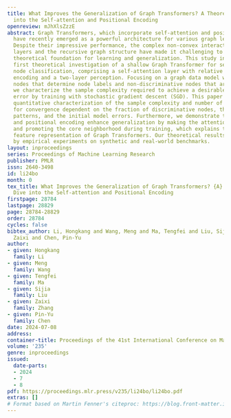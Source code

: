 ```yaml
---
title: What Improves the Generalization of Graph Transformers? A Theoretical Dive
  into the Self-attention and Positional Encoding
openreview: mJhXlsZzzE
abstract: Graph Transformers, which incorporate self-attention and positional encoding,
  have recently emerged as a powerful architecture for various graph learning tasks.
  Despite their impressive performance, the complex non-convex interactions across
  layers and the recursive graph structure have made it challenging to establish a
  theoretical foundation for learning and generalization. This study introduces the
  first theoretical investigation of a shallow Graph Transformer for semi-supervised
  node classification, comprising a self-attention layer with relative positional
  encoding and a two-layer perception. Focusing on a graph data model with discriminative
  nodes that determine node labels and non-discriminative nodes that are class-irrelevant,
  we characterize the sample complexity required to achieve a desirable generalization
  error by training with stochastic gradient descent (SGD). This paper provides the
  quantitative characterization of the sample complexity and number of iterations
  for convergence dependent on the fraction of discriminative nodes, the dominant
  patterns, and the initial model errors. Furthermore, we demonstrate that self-attention
  and positional encoding enhance generalization by making the attention map sparse
  and promoting the core neighborhood during training, which explains the superior
  feature representation of Graph Transformers. Our theoretical results are supported
  by empirical experiments on synthetic and real-world benchmarks.
layout: inproceedings
series: Proceedings of Machine Learning Research
publisher: PMLR
issn: 2640-3498
id: li24bo
month: 0
tex_title: What Improves the Generalization of Graph Transformers? {A} Theoretical
  Dive into the Self-attention and Positional Encoding
firstpage: 28784
lastpage: 28829
page: 28784-28829
order: 28784
cycles: false
bibtex_author: Li, Hongkang and Wang, Meng and Ma, Tengfei and Liu, Sijia and Zhang,
  Zaixi and Chen, Pin-Yu
author:
- given: Hongkang
  family: Li
- given: Meng
  family: Wang
- given: Tengfei
  family: Ma
- given: Sijia
  family: Liu
- given: Zaixi
  family: Zhang
- given: Pin-Yu
  family: Chen
date: 2024-07-08
address:
container-title: Proceedings of the 41st International Conference on Machine Learning
volume: '235'
genre: inproceedings
issued:
  date-parts:
  - 2024
  - 7
  - 8
pdf: https://proceedings.mlr.press/v235/li24bo/li24bo.pdf
extras: []
# Format based on Martin Fenner's citeproc: https://blog.front-matter.io/posts/citeproc-yaml-for-bibliographies/
---
```

